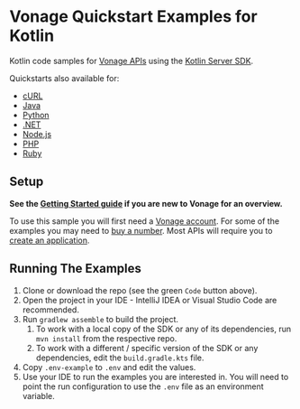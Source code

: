 # Vonage Quickstart Examples for Kotlin

Kotlin code samples for [Vonage APIs](https://developer.vonage.com/en/api) using
the [Kotlin Server SDK](https://github.com/Vonage/vonage-kotlin-sdk).

Quickstarts also available for:
- [cURL](https://github.com/Vonage/vonage-curl-code-snippets)
- [Java](https://github.com/Vonage/vonage-java-code-snippets)
- [Python](https://github.com/Vonage/vonage-python-code-snippets)
- [.NET](https://github.com/Vonage/vonage-dotnet-code-snippets)
- [Node.js](https://github.com/Vonage/vonage-node-code-snippets)
- [PHP](https://github.com/Vonage/vonage-php-code-snippets)
- [Ruby](https://github.com/Vonage/vonage-ruby-code-snippets)

## Setup
**See the [Getting Started guide](https://developer.vonage.com/en/getting-started/overview)
if you are new to Vonage for an overview.**

To use this sample you will first need a [Vonage account](https://dashboard.nexmo.com/sign-up?utm_source=DEV_REL&utm_medium=github&utm_campaign=java-client-library).
For some of the examples you may need to [buy a number](https://dashboard.nexmo.com/buy-numbers).
Most APIs will require you to [create an application](https://dashboard.nexmo.com/applications).

## Running The Examples
1. Clone or download the repo (see the green `Code` button above).
2. Open the project in your IDE - IntelliJ IDEA or Visual Studio Code are recommended.
3. Run `gradlew assemble` to build the project. 
   1. To work with a local copy of the SDK or any of its dependencies, run `mvn install` from the respective repo.
   2. To work with a different / specific version of the SDK or any dependencies, edit the `build.gradle.kts` file.
4. Copy `.env-example` to `.env` and edit the values.
5. Use your IDE to run the examples you are interested in.
You will need to point the run configuration to use the `.env` file as an environment variable.

